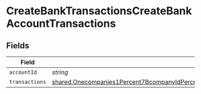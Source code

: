 # CreateBankTransactionsCreateBankAccountTransactions


## Fields

| Field                                                                                                                                                                                                                                                                                                                                                                                                                                                                                                          | Type                                                                                                                                                                                                                                                                                                                                                                                                                                                                                                           | Required                                                                                                                                                                                                                                                                                                                                                                                                                                                                                                       | Description                                                                                                                                                                                                                                                                                                                                                                                                                                                                                                    |
| -------------------------------------------------------------------------------------------------------------------------------------------------------------------------------------------------------------------------------------------------------------------------------------------------------------------------------------------------------------------------------------------------------------------------------------------------------------------------------------------------------------- | -------------------------------------------------------------------------------------------------------------------------------------------------------------------------------------------------------------------------------------------------------------------------------------------------------------------------------------------------------------------------------------------------------------------------------------------------------------------------------------------------------------- | -------------------------------------------------------------------------------------------------------------------------------------------------------------------------------------------------------------------------------------------------------------------------------------------------------------------------------------------------------------------------------------------------------------------------------------------------------------------------------------------------------------- | -------------------------------------------------------------------------------------------------------------------------------------------------------------------------------------------------------------------------------------------------------------------------------------------------------------------------------------------------------------------------------------------------------------------------------------------------------------------------------------------------------------- |
| `accountId`                                                                                                                                                                                                                                                                                                                                                                                                                                                                                                    | *string*                                                                                                                                                                                                                                                                                                                                                                                                                                                                                                       | :heavy_minus_sign:                                                                                                                                                                                                                                                                                                                                                                                                                                                                                             | N/A                                                                                                                                                                                                                                                                                                                                                                                                                                                                                                            |
| `transactions`                                                                                                                                                                                                                                                                                                                                                                                                                                                                                                 | [shared.Onecompanies1Percent7BcompanyIdPercent7D1connections1Percent7BconnectionIdPercent7D1push1bankAccounts1Percent7BaccountIdPercent7D1bankTransactionsPostRequestBodyContentApplication1jsonSchemaDefinitionsCreateBankAccountTransaction](../../models/shared/onecompanies1percent7bcompanyidpercent7d1connections1percent7bconnectionidpercent7d1push1bankaccounts1percent7baccountidpercent7d1banktransactionspostrequestbodycontentapplication1jsonschemadefinitionscreatebankaccounttransaction.md)[] | :heavy_minus_sign:                                                                                                                                                                                                                                                                                                                                                                                                                                                                                             | N/A                                                                                                                                                                                                                                                                                                                                                                                                                                                                                                            |